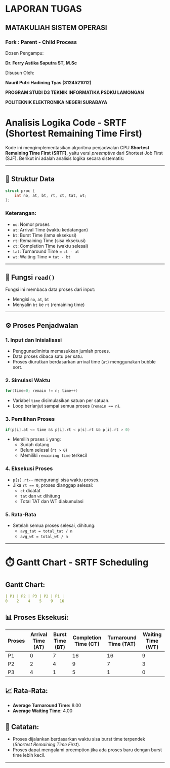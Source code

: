# LAPORAN TUGAS
## MATAKULIAH SISTEM OPERASI
### Fork : Parent - Child Process
Dosen Pengampu:

**Dr. Ferry Astika Saputra ST, M.Sc**

Disusun Oleh:

**Nauril Putri Hadining Tyas (3124521012)**

**PROGRAM STUDI D3 TEKNIK INFORMATIKA PSDKU LAMONGAN**

**POLITEKNIK ELEKTRONIKA NEGERI SURABAYA**

# Analisis Logika Code - SRTF (Shortest Remaining Time First)

Kode ini mengimplementasikan algoritma penjadwalan CPU **Shortest Remaining Time First (SRTF)**, yaitu versi _preemptive_ dari Shortest Job First (SJF). Berikut ini adalah analisis logika secara sistematis:

---

## 🧱 Struktur Data

```c
struct proc {
    int no, at, bt, rt, ct, tat, wt;
};
```

### Keterangan:
- `no`: Nomor proses
- `at`: Arrival Time (waktu kedatangan)
- `bt`: Burst Time (lama eksekusi)
- `rt`: Remaining Time (sisa eksekusi)
- `ct`: Completion Time (waktu selesai)
- `tat`: Turnaround Time = `ct - at`
- `wt`: Waiting Time = `tat - bt`

---

## 🧩 Fungsi `read()`

Fungsi ini membaca data proses dari input:
- Mengisi `no`, `at`, `bt`
- Menyalin `bt` ke `rt` (remaining time)

---

## ⚙️ Proses Penjadwalan

### 1. Input dan Inisialisasi
- Penggunadiminta memasukkan jumlah proses.
- Data proses dibaca satu per satu.
- Proses diurutkan berdasarkan arrival time (`at`) menggunakan bubble sort.

### 2. Simulasi Waktu
```c
for(time=0; remain != n; time++)
```
- Variabel `time` disimulasikan satuan per satuan.
- Loop berlanjut sampai semua proses (`remain == n`).

### 3. Pemilihan Proses
```c
if(p[i].at <= time && p[i].rt < p[s].rt && p[i].rt > 0)
```
- Memilih proses `i` yang:
  - Sudah datang
  - Belum selesai (`rt > 0`)
  - Memiliki `remaining time` terkecil

### 4. Eksekusi Proses
- `p[s].rt--` mengurangi sisa waktu proses.
- Jika `rt == 0`, proses dianggap selesai:
  - `ct` dicatat
  - `tat` dan `wt` dihitung
  - Total TAT dan WT diakumulasi

### 5. Rata-Rata
- Setelah semua proses selesai, dihitung:
  - `avg_tat = total_tat / n`
  - `avg_wt = total_wt / n`

---
# ⏱️ Gantt Chart - SRTF Scheduling

## Gantt Chart:
```yaml
| P1 | P2 | P3 | P2 | P1 |
0    2    4    5    9   16
```

## 📊 Proses Eksekusi:

| Proses | Arrival Time (AT) | Burst Time (BT) | Completion Time (CT) | Turnaround Time (TAT) | Waiting Time (WT) |
|--------|-------------------|-----------------|-----------------------|------------------------|--------------------|
| P1     | 0                 | 7               | 16                    | 16                     | 9                  |
| P2     | 2                 | 4               | 9                     | 7                      | 3                  |
| P3     | 4                 | 1               | 5                     | 1                      | 0                  |

## 📈 Rata-Rata:
- **Average Turnaround Time:** 8.00
- **Average Waiting Time:** 4.00

## 📌 Catatan:
- Proses dijalankan berdasarkan waktu sisa burst time terpendek (*Shortest Remaining Time First*).
- Proses dapat mengalami preemption jika ada proses baru dengan burst time lebih kecil.
---

